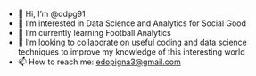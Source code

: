 - 👋 Hi, I’m @ddpg91
- 👀 I’m interested in Data Science and Analytics for Social Good
- 🌱 I’m currently learning Football Analytics 
- 💞️ I’m looking to collaborate on useful coding and data science techniques to improve my knowledge of this interesting world
- 📫 How to reach me: edopigna3@gmail.com

<!---
ddpg91/ddpg91 is a ✨ special ✨ repository because its `README.md` (this file) appears on your GitHub profile.
You can click the Preview link to take a look at your changes.
--->
